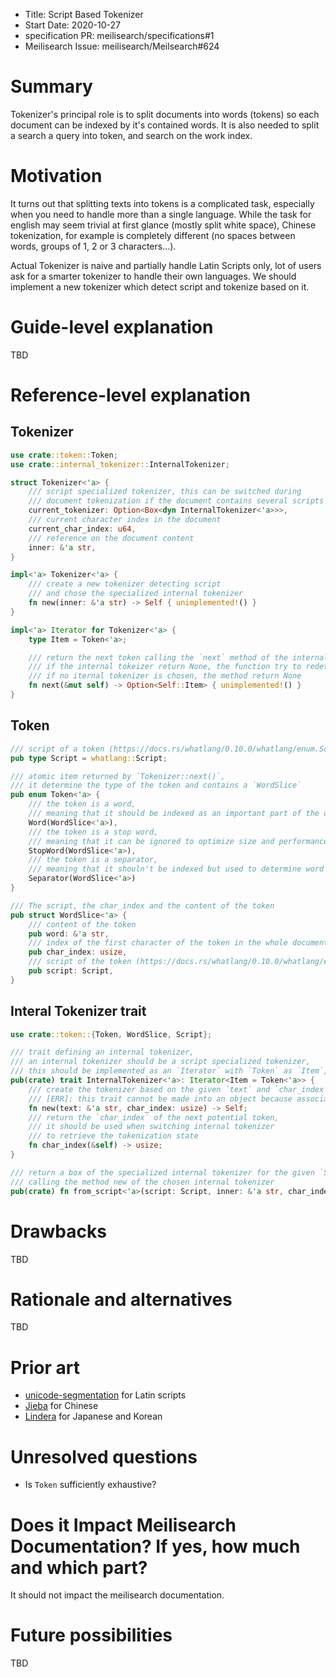
- Title: Script Based Tokenizer
- Start Date: 2020-10-27
- specification PR: meilisearch/specifications#1
- Meilisearch Issue: meilisearch/Meilsearch#624

# Summary
[summary]: #summary

Tokenizer's principal role is to split documents into words (tokens) so each document can be indexed by it's contained words. It is also needed to split a search a query into token, and search on the work index.

# Motivation
[motivation]: #motivation

It turns out that splitting texts into tokens is a complicated task, especially when you need to handle more than a single language. While the task for english may seem trivial at first glance (mostly split white space), Chinese tokenization, for example is completely different (no spaces between words, groups of 1, 2 or 3 characters...).

Actual Tokenizer is naive and partially handle Latin Scripts only, lot of users ask for a smarter tokenizer to handle their own languages.
We should implement a new tokenizer which detect script and tokenize based on it.

# Guide-level explanation
[guide-level-explanation]: #guide-level-explanation

TBD

# Reference-level explanation
[reference-level-explanation]: #reference-level-explanation

## Tokenizer

```rust
use crate::token::Token;
use crate::internal_tokenizer::InternalTokenizer;

struct Tokenizer<'a> {
    /// script specialized tokenizer, this can be switched during
    /// document tokenization if the document contains several scripts
    current_tokenizer: Option<Box<dyn InternalTokenizer<'a>>>,
    /// current character index in the document
    current_char_index: u64,
    /// reference on the document content
    inner: &'a str,
}

impl<'a> Tokenizer<'a> {
    /// create a new tokenizer detecting script
    /// and chose the specialized internal tokenizer
    fn new(inner: &'a str) -> Self { unimplemented!() }
}

impl<'a> Iterator for Tokenizer<'a> {
    type Item = Token<'a>;

    /// return the next token calling the `next` method of the internal tokenizer,
    /// if the internal tokeizer return None, the function try to redetect script and chose a new tokenizer,
    /// if no iternal tokenizer is chosen, the method return None
    fn next(&mut self) -> Option<Self::Item> { unimplemented!() }
}
```

## Token

```rust
/// script of a token (https://docs.rs/whatlang/0.10.0/whatlang/enum.Script.html)
pub type Script = whatlang::Script;

/// atomic item returned by `Tokenizer::next()`,
/// it determine the type of the token and contains a `WordSlice`
pub enum Token<'a> {
    /// the token is a word,
    /// meaning that it should be indexed as an important part of the document
    Word(WordSlice<'a>),
    /// the token is a stop word,
    /// meaning that it can be ignored to optimize size and performance or be indexed as a Word
    StopWord(WordSlice<'a>),
    /// the token is a separator,
    /// meaning that it shouln't be indexed but used to determine word proximity
    Separator(WordSlice<'a>)
}

/// The script, the char_index and the content of the token
pub struct WordSlice<'a> {
    /// content of the token
    pub word: &'a str,
    /// index of the first character of the token in the whole document
    pub char_index: usize,
    /// script of the token (https://docs.rs/whatlang/0.10.0/whatlang/enum.Script.html)
    pub script: Script,
}
```

## Interal Tokenizer trait

```rust
use crate::token::{Token, WordSlice, Script};

/// trait defining an internal tokenizer,
/// an internal tokenizer should be a script specialized tokenizer,
/// this should be implemented as an `Iterator` with `Token` as `Item`,
pub(crate) trait InternalTokenizer<'a>: Iterator<Item = Token<'a>> {
    /// create the tokenizer based on the given `text` and `char_index`
    /// [ERR]: this trait cannot be made into an object because associated function `new` has no `self` parameter the trait `internal_tokenizer::InternalTokenizer` cannot be made into an object
    fn new(text: &'a str, char_index: usize) -> Self;
    /// return the `char_index` of the next potential token,
    /// it should be used when switching internal tokenizer
    /// to retrieve the tokenization state
    fn char_index(&self) -> usize;
}

/// return a box of the specialized internal tokenizer for the given `Script`,
/// calling the method new of the chosen internal tokenizer
pub(crate) fn from_script<'a>(script: Script, inner: &'a str, char_index: usize) -> Option<Box<dyn InternalTokenizer<'a>>> { unimplemented!() }
```


# Drawbacks
[drawbacks]: #drawbacks

TBD

# Rationale and alternatives
[rationale-and-alternatives]: #rationale-and-alternatives

TBD
<!-- - Why is this design the best in the space of possible designs?
- What other designs have been considered and what is the rationale for not choosing them?
- What is the impact of not doing this? -->

# Prior art
[prior-art]: #prior-art

- [unicode-segmentation](https://github.com/unicode-rs/unicode-segmentation) for Latin scripts
- [Jieba](https://github.com/messense/jieba-rs) for Chinese
- [Lindera](https://github.com/lindera-morphology/lindera) for Japanese and Korean

<!-- Discuss prior art, both the good and the bad, in relation to this proposal.
A few examples of what this can include are:

- For language, library, cargo, tools, and compiler proposals: Does this feature exist in other programming languages and what experience have their community had?
- For community proposals: Is this done by some other community and what were their experiences with it?
- For other teams: What lessons can we learn from what other communities have done here?
- Papers: Are there any published papers or great posts that discuss this? If you have some relevant papers to refer to, this can serve as a more detailed theoretical background.

This section is intended to encourage you as an author to think about the lessons from other languages, provide readers of your RFC with a fuller picture.
If there is no prior art, that is fine - your ideas are interesting to us whether they are brand new or if it is an adaptation from other languages.

Note that while precedent set by other languages is some motivation, it does not on its own motivate an RFC.
Please also take into consideration that rust sometimes intentionally diverges from common language features. -->

# Unresolved questions
[unresolved-questions]: #unresolved-questions

- Is `Token` sufficiently exhaustive?
<!-- - What parts of the design do you expect to resolve through the RFC process before this gets merged?
- What parts of the design do you expect to resolve through the implementation of this feature before stabilization?
- What related issues do you consider out of scope for this RFC that could be addressed in the future independently of the solution that comes out of this RFC? -->

# Does it Impact Meilisearch Documentation? If yes, how much and which part?

It should not impact the meilisearch documentation.

# Future possibilities
[future-possibilities]: #future-possibilities

TBD

<!-- Think about what the natural extension and evolution of your proposal would
be and how it would affect the language and project as a whole in a holistic
way. Try to use this section as a tool to more fully consider all possible
interactions with the project and language in your proposal.
Also consider how the this all fits into the roadmap for the project
and of the relevant sub-team.

This is also a good place to "dump ideas", if they are out of scope for the
RFC you are writing but otherwise related.

If you have tried and cannot think of any future possibilities,
you may simply state that you cannot think of anything.

Note that having something written down in the future-possibilities section
is not a reason to accept the current or a future RFC; such notes should be
in the section on motivation or rationale in this or subsequent RFCs.
The section merely provides additional information. -->